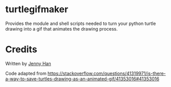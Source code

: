 # turtlegifmaker
Provides the module and shell scripts needed to turn your python turtle drawing into a gif that animates the drawing process.


# Credits
Written by [Jenny Han](https://github.com/jennylihan)

Code adapted from https://stackoverflow.com/questions/41319971/is-there-a-way-to-save-turtles-drawing-as-an-animated-gif/41353016#41353016
